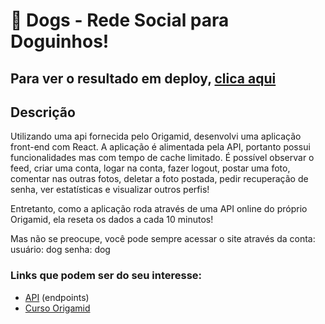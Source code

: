 # 🐶 Dogs - Rede Social para Doguinhos!

## Para ver o resultado em deploy, [clica aqui]()

## Descrição

Utilizando uma api fornecida pelo Origamid, desenvolvi uma aplicação front-end com React. A aplicação é alimentada pela API, portanto possui funcionalidades mas com tempo de cache limitado. É possível observar o feed, criar uma conta, logar na conta, fazer logout, postar uma foto, comentar nas outras fotos, deletar a foto postada, pedir recuperação de senha, ver estatísticas e visualizar outros perfis!

Entretanto, como a aplicação roda através de uma API online do próprio Origamid, ela reseta os dados a cada 10 minutos! 

Mas não se preocupe, você pode sempre acessar o site através da conta: 
usuário: dog 
senha: dog

### Links que podem ser do seu interesse:
* [API](https://dogsapi.origamid.dev/json/) (endpoints)
* [Curso Origamid](https://www.origamid.com/)
